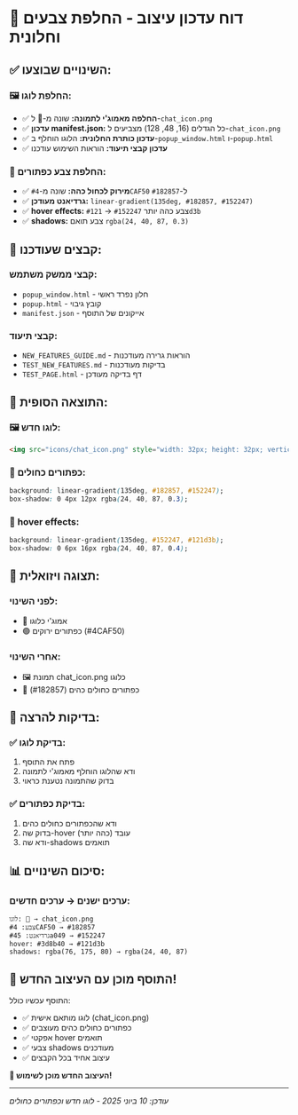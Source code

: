 # 🎨 דוח עדכון עיצוב - החלפת צבעים וחלונית

## ✅ השינויים שבוצעו:

### 🖼️ **החלפת לוגו:**
- ✅ **החלפה מאמוג'י לתמונה:** שונה מ-🤖 ל-`chat_icon.png`
- ✅ **עדכון manifest.json:** כל הגדלים (16, 48, 128) מצביעים ל-`chat_icon.png`
- ✅ **עדכון כותרת החלונית:** הלוגו הוחלף ב-`popup_window.html` ו-`popup.html`
- ✅ **עדכון קבצי תיעוד:** הוראות השימוש עודכנו

### 🎨 **החלפת צבע כפתורים:**
- ✅ **מירוק לכחול כהה:** שונה מ-`#4CAF50` ל-`#182857`
- ✅ **גרדיאנט מעודכן:** `linear-gradient(135deg, #182857, #152247)`
- ✅ **hover effects:** צבע כהה יותר `#152247` → `#121d3b`
- ✅ **shadows:** צבע תואם `rgba(24, 40, 87, 0.3)`

## 📁 **קבצים שעודכנו:**

### קבצי ממשק משתמש:
- `popup_window.html` - חלון נפרד ראשי
- `popup.html` - קובץ גיבוי
- `manifest.json` - אייקונים של התוסף

### קבצי תיעוד:
- `NEW_FEATURES_GUIDE.md` - הוראות גרירה מעודכנות
- `TEST_NEW_FEATURES.md` - בדיקות מעודכנות
- `TEST_PAGE.html` - דף בדיקה מעודכן

## 🎯 **התוצאה הסופית:**

### 🖼️ **לוגו חדש:**
```html
<img src="icons/chat_icon.png" style="width: 32px; height: 32px; vertical-align: middle; margin-right: 8px;" alt="AI Icon"> AI Summarizer
```

### 🎨 **כפתורים כחולים:**
```css
background: linear-gradient(135deg, #182857, #152247);
box-shadow: 0 4px 12px rgba(24, 40, 87, 0.3);
```

### 🔄 **hover effects:**
```css
background: linear-gradient(135deg, #152247, #121d3b);
box-shadow: 0 6px 16px rgba(24, 40, 87, 0.4);
```

## 🎪 **תצוגה ויזואלית:**

### לפני השינוי:
- 🤖 אמוג'י כלוגו
- 🟢 כפתורים ירוקים (#4CAF50)

### אחרי השינוי:
- 🖼️ תמונת chat_icon.png כלוגו
- 🔵 כפתורים כחולים כהים (#182857)

## 🧪 **בדיקות להרצה:**

### ✅ בדיקת לוגו:
1. פתח את התוסף
2. ודא שהלוגו הוחלף מאמוג'י לתמונה
3. בדוק שהתמונה נטענת כראוי

### ✅ בדיקת כפתורים:
1. ודא שהכפתורים כחולים כהים
2. בדוק שה-hover עובד (כהה יותר)
3. ודא שה-shadows תואמים

## 📊 **סיכום השינויים:**

### ערכים ישנים → ערכים חדשים:
```
לוגו: 🤖 → chat_icon.png
צבע: #4CAF50 → #182857
גרדיאנט: #45a049 → #152247
hover: #3d8b40 → #121d3b
shadows: rgba(76, 175, 80) → rgba(24, 40, 87)
```

## 🚀 **התוסף מוכן עם העיצוב החדש!**

התוסף עכשיו כולל:
- ✅ לוגו מותאם אישית (chat_icon.png)
- ✅ כפתורים כחולים כהים מעוצבים
- ✅ אפקטי hover תואמים
- ✅ צבעי shadows מעודכנים
- ✅ עיצוב אחיד בכל הקבצים

**🎨 העיצוב החדש מוכן לשימוש!**

---
*עודכן: 10 ביוני 2025 - לוגו חדש וכפתורים כחולים*
